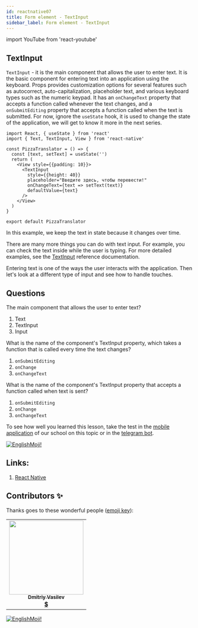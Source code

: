 ```yaml
---
id: reactnative07
title: Form element - TextInput
sidebar_label: Form element - TextInput
---
```


import YouTube from 'react-youtube'

## TextInput

`TextInput` - it is the main component that allows the user to enter text. It is the basic component for entering text into an application using the keyboard. Props provides customization options for several features such as autocorrect, auto-capitalization, placeholder text, and various keyboard types such as the numeric keypad. It has an `onChangeText` property that accepts a function called whenever the text changes, and a `onSubmitEditing` property that accepts a function called when the text is submitted. For now, ignore the `useState` hook, it is used to change the state of the application, we will get to know it more in the next series.

```SnackPlayer name=index.js
import React, { useState } from 'react'
import { Text, TextInput, View } from 'react-native'

const PizzaTranslator = () => {
  const [text, setText] = useState('')
  return (
    <View style={{padding: 10}}>
      <TextInput
        style={{height: 40}}
        placeholder="Введите здесь, чтобы перевести!"
        onChangeText={text => setText(text)}
        defaultValue={text}
      />
    </View>
  )
}

export default PizzaTranslator
```

In this example, we keep the text in state because it changes over time.

There are many more things you can do with text input. For example, you can check the text inside while the user is typing. For more detailed examples, see the [TextInput](https://reactnative.dev/docs/textinput) reference documentation.

Entering text is one of the ways the user interacts with the application. Then let's look at a different type of input and see how to handle touches.

## Questions

The main component that allows the user to enter text?

1. Text
2. TextInput
3. Input

What is the name of the component's TextInput property, which takes a function that is called every time the text changes?

1. `onSubmitEditing`
2. `onChange`
3. `onChangeText`

What is the name of the component's TextInput property that accepts a function called when text is sent?

1. `onSubmitEditing`
2. `onChange`
3. `onChangeText`

To see how well you learned this lesson, take the test in the [mobile application](http://onelink.to/njhc95) of our school on this topic or in the [telegram bot](https://t.me/javascriptcamp_bot).

[![EnglishMoji!](/img/logo/englishmoji.png)](https://apps.apple.com/kz/app/englishmoji/id6450254885)

## Links:

1. [React Native](https://reactnative.dev/docs/handling-text-input)

## Contributors ✨

Thanks goes to these wonderful people ([emoji key](https://allcontributors.org/docs/en/emoji-key)):

<table>
  <tr>
    <td align="center"><a href="https://fullstackserverless.github.io/"><img src="https://avatars0.githubusercontent.com/u/6774813?v=4?s=200" width="200px;" alt=""/><br /><sub><b>Dmitriy Vasilev</b></sub></a><br /> <a href="https://github.com/gHashTag/react-native-village/commits?author=gHashTag" title="Documentation">  💲</a></td>
  </tr>
</table>

[![EnglishMoji!](/img/logo/englishmoji.png)](https://apps.apple.com/kz/app/englishmoji/id6450254885)
